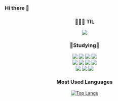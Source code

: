 ### Hi there 👋

<div align = center>
<h3>👩🏼‍💻 TIL </h3>
  <a href="https://velog.io/@minjiki2/posts"><img src="https://img.shields.io/badge/Velog-3DDC84?style=flat-square&logo=Blogger&logoColor=white"/></a>

  
  

<h3>📒Studying📒</h3>
<img src="https://img.shields.io/badge/C++-0067A3?style=flat-square&logo=C++&logoColor=white"/>
<img src="https://img.shields.io/badge/C-A8B9CC?style=flat-square&logo=C&logoColor=white"/>
<img src="https://img.shields.io/badge/Java-007396?style=flat-square&logo=Java&logoColor=white"/>
<img src="https://img.shields.io/badge/Python-3776AB?style=flat-square&logo=Python&logoColor=white"/>
<br/>

<img src="https://img.shields.io/badge/Spring-6DB33F?style=flat-square&logo=Spring&logoColor=white"/>
<img src="https://img.shields.io/badge/Selenium-43B02A?style=flat-square&logo=Selenium&logoColor=white"/>
<img src="https://img.shields.io/badge/Bootstrap-563D7C?style=for-the-badge&logo=bootstrap&logoColor=white"/>
<img src="https://img.shields.io/badge/MySQL-4479A1?style=flat-square&logo=MySQL&logoColor=white"/>

<br/>
<img src="https://img.shields.io/badge/Git-F05032?style=flat-square&logo=git&logoColor=white"/>
  <img src="https://img.shields.io/badge/Linux-FCC624?style=flat-square&logo=linux&logoColor=black"/>
  <img src="https://img.shields.io/badge/Ubuntu-E95420?style=flat-square&logo=Ubuntu&logoColor=white"/>



<h3> Most Used Languages </h3>

[![Top Langs](https://github-readme-stats.vercel.app/api/top-langs/?username=minjikimkim2222)](https://github.com/anuraghazra/github-readme-stats)


  

</div>

